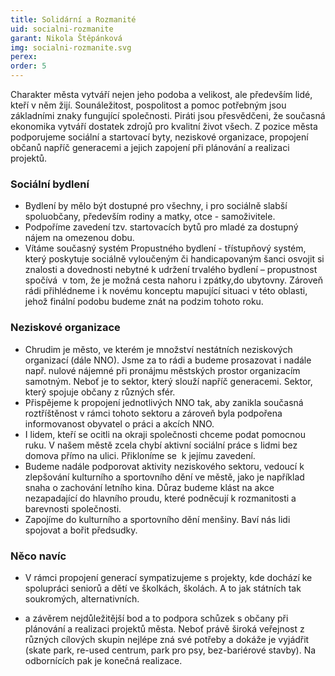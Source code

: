 ```yaml
---
title: Solidární a Rozmanité
uid: socialni-rozmanite
garant: Nikola Štěpánková
img: socialni-rozmanite.svg
perex: 
order: 5
---
```


Charakter města vytváří nejen jeho podoba a velikost, ale především lidé, kteří v něm žijí. Sounáležitost, pospolitost a pomoc potřebným jsou základními znaky fungující společnosti. Piráti jsou přesvědčeni, že současná ekonomika vytváří dostatek zdrojů pro kvalitní život všech. Z pozice města podporujeme sociální a startovací byty, neziskové organizace, propojení občanů napříč generacemi a jejich zapojení při plánování a realizaci projektů.


### Sociální bydlení

- Bydlení by mělo být dostupné pro všechny, i pro sociálně slabší spoluobčany, především rodiny a matky, otce - samoživitele.  
- Podpoříme zavedení tzv. startovacích bytů pro mladé za dostupný nájem na omezenou dobu. 
- Vítáme současný systém Propustného bydlení - třístupňový systém, který poskytuje sociálně vyloučeným či handicapovaným šanci osvojit si znalosti a dovednosti nebytné k udržení trvalého bydlení – propustnost spočívá  v tom, že je možná cesta nahoru i zpátky,do ubytovny. Zároveň rádi přihlédneme i k novému konceptu mapující situaci v této oblasti, jehož finální podobu budeme znát na podzim tohoto roku. 

### Neziskové organizace 

- Chrudim je město, ve kterém je množství nestátních neziskových organizací (dále NNO). Jsme za to rádi a budeme prosazovat i nadále např. nulové nájemné při pronájmu městských prostor organizacím samotným. Neboť je to sektor, který slouží napříč generacemi. Sektor, který spojuje občany z různých sfér.  
- Přispějeme k propojení jednotlivých NNO tak, aby zanikla současná roztříštěnost v rámci tohoto sektoru a zároveň byla podpořena informovanost obyvatel o práci a akcích NNO.  
- I lidem, kteří se ocitli na okraji společnosti chceme podat pomocnou ruku. V našem městě zcela chybí aktivní sociální práce s lidmi bez domova přímo na ulici. Přikloníme se  k jejímu zavedení. 
- Budeme nadále podporovat aktivity neziskového sektoru, vedoucí k zlepšování kulturního a sportovního dění ve městě, jako je například snaha o zachování letního kina. Důraz budeme klást na akce nezapadající do hlavního proudu, které podněcují k rozmanitosti a barevnosti společnosti.  
- Zapojíme do kulturního a sportovního dění menšiny. Baví nás lidi spojovat a bořit předsudky. 

### Něco navíc

- V rámci propojení generací sympatizujeme s projekty, kde dochází ke spolupráci seniorů a dětí ve školkách, školách. A to jak státních tak soukromých, alternativních. 

- a závěrem nejdůležitější bod a to podpora schůzek s občany při plánování a realizaci projektů města. Neboť právě široká veřejnost z různých cílových skupin nejlépe zná své potřeby a dokáže je vyjádřit (skate park, re-used centrum, park pro psy, bez-bariérové stavby). Na odbornících pak je konečná realizace.


